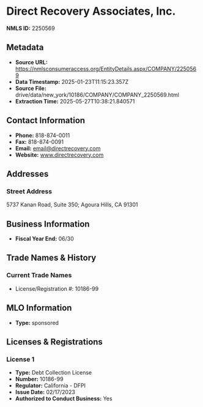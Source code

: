 # Direct Recovery Associates, Inc.

**NMLS ID:** 2250569

## Metadata
- **Source URL:** https://nmlsconsumeraccess.org/EntityDetails.aspx/COMPANY/2250569
- **Data Timestamp:** 2025-01-23T11:15:23.357Z
- **Source File:** drive/data/new_york/10186/COMPANY/COMPANY_2250569.html
- **Extraction Time:** 2025-05-27T10:38:21.840571

## Contact Information
- **Phone:** 818-874-0011
- **Fax:** 818-874-0091
- **Email:** email@directrecovery.com
- **Website:** www.directrecovery.com

## Addresses
### Street Address
5737 Kanan Road, Suite 350; Agoura Hills, CA 91301

## Business Information
- **Fiscal Year End:** 06/30

## Trade Names & History
### Current Trade Names
- License/Registration #: 10186-99

## MLO Information
- **Type:** sponsored

## Licenses & Registrations

### License 1
- **Type:** Debt Collection License
- **Number:** 10186-99
- **Regulator:** California - DFPI
- **Issue Date:** 02/17/2023
- **Authorized to Conduct Business:** Yes
